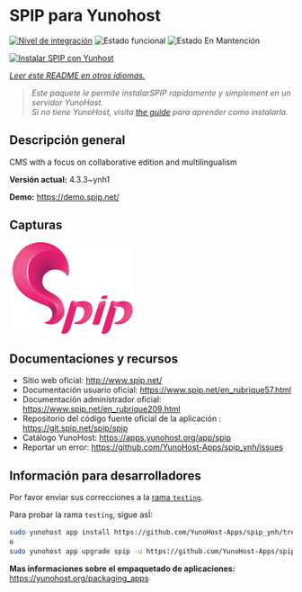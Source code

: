 <!--
Este archivo README esta generado automaticamente<https://github.com/YunoHost/apps/tree/master/tools/readme_generator>
No se debe editar a mano.
-->

# SPIP para Yunohost

[![Nivel de integración](https://apps.yunohost.org/badge/integration/spip)](https://ci-apps.yunohost.org/ci/apps/spip/)
![Estado funcional](https://apps.yunohost.org/badge/state/spip)
![Estado En Mantención](https://apps.yunohost.org/badge/maintained/spip)

[![Instalar SPIP con Yunhost](https://install-app.yunohost.org/install-with-yunohost.svg)](https://install-app.yunohost.org/?app=spip)

*[Leer este README en otros idiomas.](./ALL_README.md)*

> *Este paquete le permite instalarSPIP rapidamente y simplement en un servidor YunoHost.*  
> *Si no tiene YunoHost, visita [the guide](https://yunohost.org/install) para aprender como instalarla.*

## Descripción general

CMS with a focus on collaborative edition and multilingualism

**Versión actual:** 4.3.3~ynh1

**Demo:** <https://demo.spip.net/>

## Capturas

![Captura de SPIP](./doc/screenshots/220px-Logo_SPIP.png)

## Documentaciones y recursos

- Sitio web oficial: <http://www.spip.net/>
- Documentación usuario oficial: <https://www.spip.net/en_rubrique57.html>
- Documentación administrador oficial: <https://www.spip.net/en_rubrique209.html>
- Repositorio del código fuente oficial de la aplicación : <https://git.spip.net/spip/spip>
- Catálogo YunoHost: <https://apps.yunohost.org/app/spip>
- Reportar un error: <https://github.com/YunoHost-Apps/spip_ynh/issues>

## Información para desarrolladores

Por favor enviar sus correcciones a la [rama `testing`](https://github.com/YunoHost-Apps/spip_ynh/tree/testing).

Para probar la rama `testing`, sigue asÍ:

```bash
sudo yunohost app install https://github.com/YunoHost-Apps/spip_ynh/tree/testing --debug
o
sudo yunohost app upgrade spip -u https://github.com/YunoHost-Apps/spip_ynh/tree/testing --debug
```

**Mas informaciones sobre el empaquetado de aplicaciones:** <https://yunohost.org/packaging_apps>
